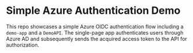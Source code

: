 # Simple Azure Authentication Demo

This repo showcases a simple Azure OIDC authentication flow including a `demo-app` and a `DemoAPI`. The single-page app authenticates users through Azure AD and subsequently sends the acquired access token to the API for authorization.
